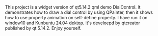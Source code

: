 This project is a widget version of qt5.14.2 qml demo DialControl. It demonstrates how to draw a dial control by using QPainter, then it shows how to use property animation on self-define property. I have run it on window10 and Kunbuntu 24.04 dektop. It's develoepd by qtcreator published by qt 5.14.2. Enjoy yourself.
